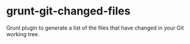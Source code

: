 # grunt-git-changed-files
Grunt plugin to generate a list of the files that have changed in your Git working tree.
